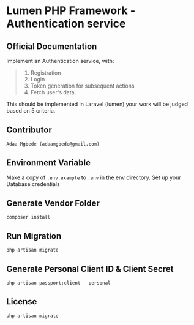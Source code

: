 # Lumen PHP Framework - Authentication service

## Official Documentation
Implement an Authentication service, with:
> 1. Registration 
> 2. Login 
> 3. Token generation for subsequent actions 
> 4. Fetch user's data. 

This should be implemented in Laravel (lumen) your work will be judged based on 5 criteria.

## Contributor

~~~
Adaa Mgbede (adaamgbede@gmail.com)
~~~

## Environment Variable
Make a copy of `.env.example` to `.env` in the env directory.
Set up your Database credentials

## Generate Vendor Folder
~~~
composer install
~~~

## Run Migration
~~~
php artisan migrate
~~~

## Generate Personal Client ID & Client Secret
~~~
php artisan passport:client --personal
~~~
## License
~~~
php artisan migrate
~~~
